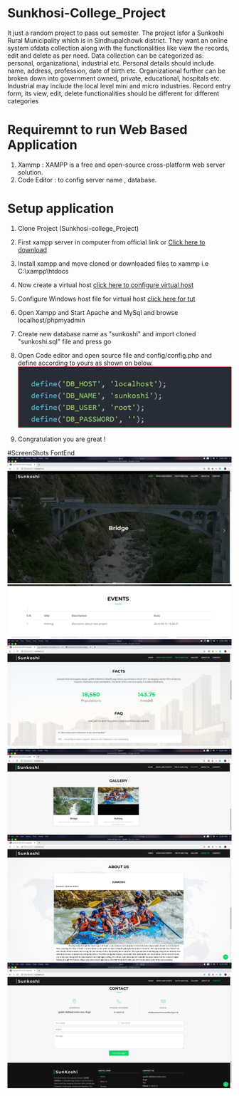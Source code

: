 # Sunkhosi-College_Project
   It just a random project to pass out semester. The project isfor a Sunkoshi Rural Municipality which is in Sindhupalchowk district. They want an online system ofdata collection along with the functionalities like view the records, edit and delete as per need. Data collection can be categorized as: personal, organizational, industrial etc. Personal details should include name, address, profession, date of birth etc. Organizational further can be broken down into government owned, private, educational, hospitals etc. Industrial may include the local level mini and micro industries. Record entry form, its view, edit, delete functionalities should be different for different categories
    
# Requiremnt to run Web Based Application
1. Xammp : XAMPP is a free and open-source cross-platform web server solution. 
2. Code Editor : to config server name , database. 


# Setup application
1. Clone Project (Sunkhosi-college_Project) 
2. First xampp server in computer from official link or [Click here to download](https://www.apachefriends.org/index.html) 
3. Install xampp and move cloned or downloaded files to xammp i.e C:\xampp\htdocs 
4. Now create a virtual host [click here to configure virtual host](https://www.wpwhitesecurity.com/multiple-websites-xampp/)
5. Configure Windows host file for virtual host [ click here for tut](https://www.wpwhitesecurity.com/windows-hosts-file/)
6. Open Xampp and Start Apache and MySql and browse localhost/phpmyadmin 
7. Create new database name as "sunkoshi" and import cloned "sunkoshi.sql" file and press go

8. Open Code editor and open source file and config/config.php and define according to yours as shown on below.
		![Screenshot](db_config.PNG)
                            
9. Congratulation you are great !

#ScreenShots 
FontEnd
![Screenshot](screenshot/fontend/2019-11-09_17-43.png)
![Screenshot](screenshot/fontend/2019-11-09_17-54.png)
![Screenshot](screenshot/fontend/2019-11-09_17-55.png)
![Screenshot](screenshot/fontend/2019-11-09_18-09.png)
![Screenshot](screenshot/fontend/2019-11-09_18-09_1.png)
![Screenshot](screenshot/fontend/2019-11-09_18-10.png)
